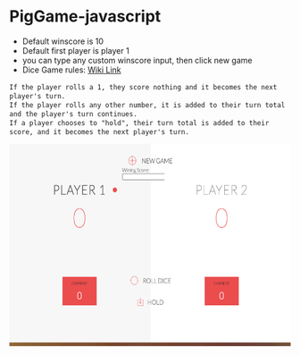 # PigGame-javascript
* Default winscore is 10
* Default first player is player 1
* you can type any custom winscore input, then click new game
* Dice Game rules: [Wiki Link](https://en.wikipedia.org/wiki/Pig_(dice_game))
```
If the player rolls a 1, they score nothing and it becomes the next player's turn.
If the player rolls any other number, it is added to their turn total and the player's turn continues.
If a player chooses to "hold", their turn total is added to their score, and it becomes the next player's turn.
```

<img width="593"  height="362" src="/cover.png">
